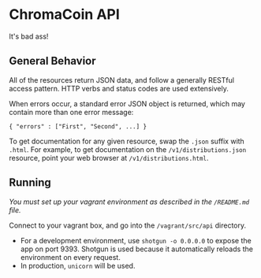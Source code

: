 # ChromaCoin API

It's bad ass!

## General Behavior

All of the resources return JSON data, and follow a generally RESTful access pattern. HTTP verbs and status codes are used extensively.

When errors occur, a standard error JSON object is returned, which may contain more than one error message:

    { "errors" : ["First", "Second", ...] }

To get documentation for any given resource, swap the `.json` suffix with `.html`. For example, to get documentation on the `/v1/distributions.json` resource, point your web browser at `/v1/distributions.html`.

## Running

*You must set up your vagrant environment as described in the `/README.md` file.*

Connect to your vagrant box, and go into the `/vagrant/src/api` directory.

- For a development environment, use `shotgun -o 0.0.0.0` to expose the app on port 9393. Shotgun is used because it automatically reloads the environment on every request.
- In production, `unicorn` will be used.



